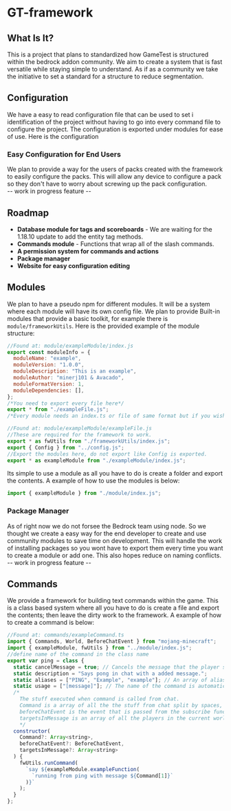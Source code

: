 # GT-framework

## What Is It?

This is a project that plans to standardized how GameTest is structured within the bedrock addon community. We aim to create a system that is fast versatile while staying simple to understand. As if as a community we take the initiative to set a standard for a structure to reduce segmentation.

## Configuration

We have a easy to read configuration file that can be used to set i identification of the project without having to go into every command file to configure the project. The configuration is exported under modules for ease of use. Here is the configuration

### Easy Configuration for End Users

We plan to provide a way for the users of packs created with the framework to easily configure the packs. This will allow any device to configure a pack so they don't have to worry about screwing up the pack configuration.<br /> -- work in progress feature --

## Roadmap

- **Database module for tags and scoreboards** - We are waiting for the 1.18.10 update to add the entity tag methods.
- **Commands module** - Functions that wrap all of the slash commands.
- **A permission system for commands and actions**
- **Package manager**
- **Website for easy configuration editing**

## Modules

We plan to have a pseudo npm for different modules. It will be a system where each module will have its own config file. We plan to provide Built-in modules that provide a basic toolkit, for example there is `module/frameworkUtils`. Here is the provided example of the module structure:
<br />

```js
//Found at: module/exampleModule/index.js
export const moduleInfo = {
  moduleName: "example",
  moduleVersion: "1.0.0",
  moduleDescription: "This is an example",
  moduleAuthor: "minerj101 & Avacado",
  moduleFormatVersion: 1,
  moduleDependencies: [],
};
/*You need to export every file here*/
export * from "./exampleFile.js";
/*Every module needs an index.ts or file of same format but if you wish to use a different file name specify in ../index.ts*/
```

```js
//Found at: module/exampleModule/exampleFile.js
//These are required for the framework to work.
export * as fwUtils from "./frameworkUtils/index.js";
export { Config } from "../config.js";
//Export the modules here, do not export like Config is exported.
export * as exampleModule from "./exampleModule/index.js";
```

Its simple to use a module as all you have to do is create a folder and export the contents. A example of how to use the modules is below:

```js
import { exampleModule } from "./module/index.js";
```

### Package Manager

As of right now we do not forsee the Bedrock team using node. So we thought we create a easy way for the end developer to create and use community modules to save time on development. This will handle the work of installing packages so you wont have to export them every time you want to create a module or add one. This also hopes reduce on naming conflicts.
<br />
-- work in progress feature --

## Commands

We provide a framework for building text commands within the game. This is a class based system where all you have to do is create a file and export the contents; then leave the dirty work to the framework. A example of how to create a command is below:

```js
//Found at: commands/exampleCommand.ts
import { Commands, World, BeforeChatEvent } from "mojang-minecraft";
import { exampleModule, fwUtils } from "../module/index.js";
//define name of the command in the class name
export var ping = class {
  static cancelMessage = true; // Cancels the message that the player sends for the command to sent to chat.
  static description = "Says pong in chat with a added message.";
  static aliases = ["PING", "Example", "example"]; // An array of aliases for the command.
  static usage = ["[message]"]; // The name of the command is automatically added to the usage.
  /*
    The stuff executed when command is called from chat.
    Command is a array of all the the stuff from chat split by spaces, the first element is the command name.
    beforeChatEvent is the event that is passed from the subscribe function.
    targetsInMessage is an array of all the players in the current world that appear in the message sent.
    */
  constructor(
    Command?: Array<string>,
    beforeChatEvent?: BeforeChatEvent,
    targetsInMessage?: Array<string>
  ) {
    fwUtils.runCommand(
      `say ${exampleModule.exampleFunction(
        `running from ping with message ${Command[1]}`
      )}`
    );
  }
};
```

